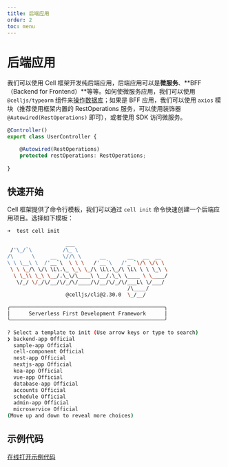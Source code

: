 ```yaml
---
title: 后端应用
order: 2
toc: menu
---
```


# 后端应用

我们可以使用 Cell 框架开发纯后端应用，后端应用可以是**微服务**、**BFF（Backend for Frontend）**等等。如何使微服务应用，我们可以使用 `@celljs/typeorm` 组件来[操作数据库](https://cell.cellbang.com/guide/%E6%95%B0%E6%8D%AE%E5%BA%93typeorm)；如果是 BFF 应用，我们可以使用 `axios` 模块（推荐使用框架内置的 RestOperations 服务，可以使用装饰器 `@Autowired(RestOperations)` 即可），或者使用 SDK 访问微服务。


```typescript
@Controller()
export class UserController {

    @Autowired(RestOperations)
    protected restOperations: RestOperations;
 
}
```
## 快速开始


Cell 框架提供了命令行模板，我们可以通过 `cell init` 命令快速创建一个后端应用项目。选择如下模板：
```bash
➜  test cell init

                   ___
 /'\_/`\          /\_ \
/\      \     __  \//\ \      __       __   __  __
\ \ \__\ \  /'__`\  \ \ \   /'__`\   /'_ `\/\ \/\ \
 \ \ \_/\ \/\ \L\.\_ \_\ \_/\ \L\.\_/\ \L\ \ \ \_\ \
  \ \_\\ \_\ \__/.\_\/\____\ \__/.\_\ \____ \ \____/
   \/_/ \/_/\/__/\/_/\/____/\/__/\/_/\/___L\ \/___/
                                       /\____/
                   @celljs/cli@2.30.0  \_/__/

╭──────────────────────────────────────────────────╮
│      Serverless First Development Framework      │
╰──────────────────────────────────────────────────╯

? Select a template to init (Use arrow keys or type to search)
❯ backend-app Official
  sample-app Official
  cell-component Official
  nest-app Official
  nextjs-app Official
  koa-app Official
  vue-app Official
  database-app Official
  accounts Official
  schedule Official
  admin-app Official
  microservice Official
(Move up and down to reveal more choices)
```
## 示例代码


[在线打开示例代码](https://cloud.cellbang.com/?share=51716534-48de-4ac7-b987-1dc28cf52bf8#/templates/backend-app)



